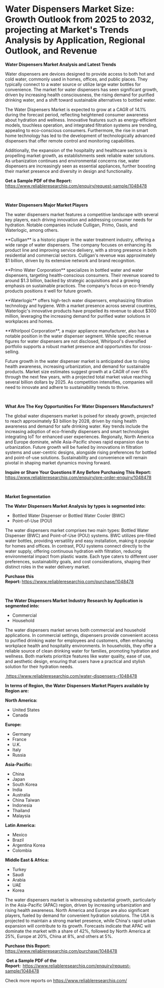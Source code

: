 <p><h1>Water Dispensers Market Size: Growth Outlook from 2025 to 2032, projecting at Market's Trends Analysis by Application, Regional Outlook, and Revenue</h1></p><p><strong>Water Dispensers Market Analysis and Latest Trends</strong></p>
<p><p>Water dispensers are devices designed to provide access to both hot and cold water, commonly used in homes, offices, and public places. They typically connect to a water source or utilize large water bottles for convenience. The market for water dispensers has seen significant growth, driven by increasing health consciousness, the rising demand for purified drinking water, and a shift toward sustainable alternatives to bottled water. </p><p>The Water Dispensers Market is expected to grow at a CAGR of 14.1% during the forecast period, reflecting heightened consumer awareness about hydration and wellness. Innovative features such as energy-efficient models, touchless operation, and integrated filtration systems are trending, appealing to eco-conscious consumers. Furthermore, the rise in smart home technology has led to the development of technologically advanced dispensers that offer remote control and monitoring capabilities. </p><p>Additionally, the expansion of the hospitality and healthcare sectors is propelling market growth, as establishments seek reliable water solutions. As urbanization continues and environmental concerns rise, water dispensers are increasingly seen as essential appliances, further boosting their market presence and diversity in design and functionality.</p></p>
<p><strong>Get a Sample PDF of the Report:&nbsp;</strong> <a href="https://www.reliableresearchiq.com/enquiry/request-sample/1048478?utm_campaign=2247&utm_medium=2&utm_source=Github&utm_content=ia&utm_term=08022025&utm_id=water-dispensers">https://www.reliableresearchiq.com/enquiry/request-sample/1048478</a></p>
<p>&nbsp;</p>
<p><strong>Water Dispensers Major Market Players</strong></p>
<p><p>The water dispensers market features a competitive landscape with several key players, each driving innovation and addressing consumer needs for hydration. Notable companies include Culligan, Primo, Oasis, and Waterlogic, among others.</p><p>**Culligan** is a historic player in the water treatment industry, offering a wide range of water dispensers. The company focuses on enhancing its product line and improving service delivery, with a strong presence in both residential and commercial sectors. Culligan's revenue was approximately $1 billion, driven by its extensive network and brand recognition.</p><p>**Primo Water Corporation** specializes in bottled water and water dispensers, targeting health-conscious consumers. Their revenue soared to around $1.3 billion, backed by strategic acquisitions and a growing emphasis on sustainable practices. The company's focus on eco-friendly products positions it well for future growth.</p><p>**Waterlogic** offers high-tech water dispensers, emphasizing filtration technology and hygiene. With a market presence across several countries, Waterlogic's innovative products have propelled its revenue to about $300 million, leveraging the increasing demand for purified water solutions in workplaces and homes.</p><p>**Whirlpool Corporation**, a major appliance manufacturer, also has a notable position in the water dispenser segment. While specific revenue figures for water dispensers are not disclosed, Whirlpool's diversified portfolio supports a robust market presence and opportunities for cross-selling.</p><p>Future growth in the water dispenser market is anticipated due to rising health awareness, increasing urbanization, and demand for sustainable products. Market size estimates suggest growth at a CAGR of over 6% through the next few years, with a projected total market value reaching several billion dollars by 2025. As competition intensifies, companies will need to innovate and adhere to sustainability trends to thrive.</p></p>
<p>&nbsp;</p>
<p><strong>What Are The Key Opportunities For Water Dispensers Manufacturers?</strong></p>
<p><p>The global water dispensers market is poised for steady growth, projected to reach approximately $3 billion by 2028, driven by rising health awareness and demand for safe drinking water. Key trends include the increasing adoption of eco-friendly dispensers and smart technologies integrating IoT for enhanced user experiences. Regionally, North America and Europe dominate, while Asia-Pacific shows rapid expansion due to urbanization. Future growth will be fueled by innovations in filtration systems and user-centric designs, alongside rising preferences for bottled and point-of-use solutions. Sustainability and convenience will remain pivotal in shaping market dynamics moving forward.</p></p>
<p><strong>Inquire or Share Your Questions If Any Before Purchasing This Report:</strong> <a href="https://www.reliableresearchiq.com/enquiry/pre-order-enquiry/1048478?utm_campaign=2247&utm_medium=2&utm_source=Github&utm_content=ia&utm_term=08022025&utm_id=water-dispensers">https://www.reliableresearchiq.com/enquiry/pre-order-enquiry/1048478</a></p>
<p>&nbsp;</p>
<p><strong>Market Segmentation</strong></p>
<p><strong>The Water Dispensers Market Analysis by types is segmented into:</strong></p>
<p><ul><li>Bottled Water Dispenser or Bottled Water Cooler (BWC)</li><li>Point-of-Use (POU)</li></ul></p>
<p><p>The water dispensers market comprises two main types: Bottled Water Dispenser (BWC) and Point-of-Use (POU) systems. BWC utilizes pre-filled water bottles, providing versatility and easy installation, making it popular for homes and offices. In contrast, POU systems connect directly to the water supply, offering continuous hydration with filtration, reducing environmental impact from plastic waste. Each type caters to different user preferences, sustainability goals, and cost considerations, shaping their distinct roles in the water delivery market.</p></p>
<p><strong>Purchase this Report:&nbsp;</strong><a href="https://www.reliableresearchiq.com/purchase/1048478?utm_campaign=2247&utm_medium=2&utm_source=Github&utm_content=ia&utm_term=08022025&utm_id=water-dispensers">https://www.reliableresearchiq.com/purchase/1048478</a></p>
<p>&nbsp;</p>
<p><strong>The Water Dispensers Market Industry Research by Application is segmented into:</strong></p>
<p><ul><li>Commercial</li><li>Household</li></ul></p>
<p><p>The water dispensers market serves both commercial and household applications. In commercial settings, dispensers provide convenient access to purified drinking water for employees and customers, often enhancing workplace health and hospitality environments. In households, they offer a reliable source of clean drinking water for families, promoting hydration and wellness. Both markets prioritize features like water quality, ease of use, and aesthetic design, ensuring that users have a practical and stylish solution for their hydration needs.</p></p>
<p><a href="https://www.reliableresearchiq.com/water-dispensers-r1048478?utm_campaign=2247&utm_medium=2&utm_source=Github&utm_content=ia&utm_term=08022025&utm_id=water-dispensers">&nbsp;https://www.reliableresearchiq.com/water-dispensers-r1048478</a></p>
<p><strong>In terms of Region, the Water Dispensers Market Players available by Region are:</strong></p>
<p>
    <p> <strong> North America: </strong>
        <ul>
            <li>United States</li>
            <li>Canada</li>
        </ul>
        </p> 
    <p> <strong> Europe: </strong>
        <ul>
            <li>Germany</li>
            <li>France</li>
            <li>U.K.</li>
            <li>Italy</li>
            <li>Russia</li>
        </ul>
        </p> 
    <p> <strong> Asia-Pacific: </strong>
        <ul>
            <li>China</li>
            <li>Japan</li>
            <li>South Korea</li>
            <li>India</li>
            <li>Australia</li>
            <li>China Taiwan</li>
            <li>Indonesia</li>
            <li>Thailand</li>
            <li>Malaysia</li>
        </ul>
        </p> 
    <p> <strong> Latin America: </strong>
        <ul>
            <li>Mexico</li>
            <li>Brazil</li>
            <li>Argentina Korea</li>
            <li>Colombia</li>
        </ul>
        </p> 
    <p> <strong> Middle East & Africa: </strong>
        <ul>
            <li>Turkey</li>
            <li>Saudi</li>
            <li>Arabia</li>
            <li>UAE</li>
            <li>Korea</li>
        </ul>
    </p>
    </p>
<p><p>The water dispensers market is witnessing substantial growth, particularly in the Asia-Pacific (APAC) region, driven by increasing urbanization and rising health awareness. North America and Europe are also significant players, fueled by demand for convenient hydration solutions. The USA is projected to maintain a strong market presence, while China's rapid urban expansion will contribute to its growth. Forecasts indicate that APAC will dominate the market with a share of 42%, followed by North America at 25%, Europe at 20%, China at 8%, and others at 5%.</p></p>
<p><strong>Purchase this Report: </strong><a href="https://www.reliableresearchiq.com/purchase/1048478?utm_campaign=2247&utm_medium=2&utm_source=Github&utm_content=ia&utm_term=08022025&utm_id=water-dispensers">https://www.reliableresearchiq.com/purchase/1048478</a></p>
<p>&nbsp;<strong>Get a Sample PDF of the Report:&nbsp;&nbsp;</strong><a href="https://www.reliableresearchiq.com/enquiry/request-sample/1048478?utm_campaign=2247&utm_medium=2&utm_source=Github&utm_content=ia&utm_term=08022025&utm_id=water-dispensers">https://www.reliableresearchiq.com/enquiry/request-sample/1048478</a></p>
<p><strong></strong></p>
<p>Check more reports on <a href="https://www.reliableresearchiq.com/?utm_campaign=2247&utm_medium=2&utm_source=Github&utm_content=ia&utm_term=08022025&utm_id=water-dispensers">https://www.reliableresearchiq.com/</a></p>
